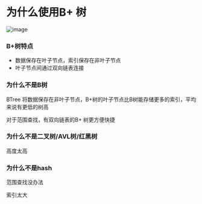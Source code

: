 # 为什么使用B+ 树

![image](https://w.wallhaven.cc/full/nr/wallhaven-nr1q1m.jpg)

### B+树特点

* 数据保存在叶子节点，索引保存在非叶子节点
* 叶子节点间通过双向链表连接

### 为什么不是B树

BTree 将数据保存在非叶子节点，B+树的叶子节点比B树能存储更多的索引，平均来说有更低的树高

对于范围查找，有双向链表的B+ 树更方便快捷

### 为什么不是二叉树/AVL树/红黑树

高度太高

### 为什么不是hash

范围查找没办法

索引太大